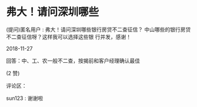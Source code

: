 # 弗大！请问深圳哪些

(提问)匿名用户 : 弗大！请问深圳哪些银行房贷不二查征信？ 中山哪些的银行房贷不二查征信呀？这样我可以选择这些银 行并发，感谢！

2018-11-27

回答：中、工、农一般不二查，按揭前和客户经理确认最佳

(2 赞)

评论区：

sun123 : 谢谢啦